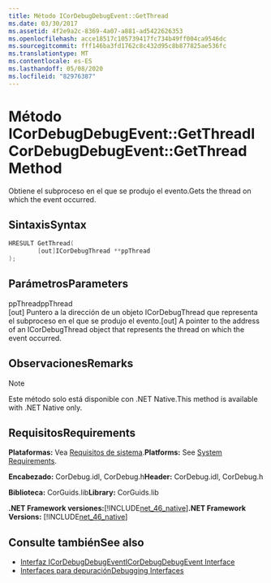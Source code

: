 ```yaml
---
title: Método ICorDebugDebugEvent::GetThread
ms.date: 03/30/2017
ms.assetid: 4f2e9a2c-8369-4a07-a881-ad5422626353
ms.openlocfilehash: acce18517c105739417fc734b49ff004ca9546dc
ms.sourcegitcommit: fff146ba3fd1762c8c432d95c8b877825ae536fc
ms.translationtype: MT
ms.contentlocale: es-ES
ms.lasthandoff: 05/08/2020
ms.locfileid: "82976387"
---
```

# <a name="icordebugdebugeventgetthread-method"></a><span data-ttu-id="bd9c5-102">Método ICorDebugDebugEvent::GetThread</span><span class="sxs-lookup"><span data-stu-id="bd9c5-102">ICorDebugDebugEvent::GetThread Method</span></span>
<span data-ttu-id="bd9c5-103">Obtiene el subproceso en el que se produjo el evento.</span><span class="sxs-lookup"><span data-stu-id="bd9c5-103">Gets the thread on which the event occurred.</span></span>  
  
## <a name="syntax"></a><span data-ttu-id="bd9c5-104">Sintaxis</span><span class="sxs-lookup"><span data-stu-id="bd9c5-104">Syntax</span></span>  
  
```cpp  
HRESULT GetThread(  
        [out]ICorDebugThread **ppThread  
);  
```  
  
## <a name="parameters"></a><span data-ttu-id="bd9c5-105">Parámetros</span><span class="sxs-lookup"><span data-stu-id="bd9c5-105">Parameters</span></span>  
 <span data-ttu-id="bd9c5-106">ppThread</span><span class="sxs-lookup"><span data-stu-id="bd9c5-106">ppThread</span></span>  
 <span data-ttu-id="bd9c5-107">[out] Puntero a la dirección de un objeto ICorDebugThread que representa el subproceso en el que se produjo el evento.</span><span class="sxs-lookup"><span data-stu-id="bd9c5-107">[out] A pointer to the address of an ICorDebugThread object that represents the thread on which the event occurred.</span></span>  
  
## <a name="remarks"></a><span data-ttu-id="bd9c5-108">Observaciones</span><span class="sxs-lookup"><span data-stu-id="bd9c5-108">Remarks</span></span>  
  
> [!NOTE]
> <span data-ttu-id="bd9c5-109">Este método solo está disponible con .NET Native.</span><span class="sxs-lookup"><span data-stu-id="bd9c5-109">This method is available with .NET Native only.</span></span>  
  
## <a name="requirements"></a><span data-ttu-id="bd9c5-110">Requisitos</span><span class="sxs-lookup"><span data-stu-id="bd9c5-110">Requirements</span></span>  
 <span data-ttu-id="bd9c5-111">**Plataformas:** Vea [Requisitos de sistema](../../get-started/system-requirements.md).</span><span class="sxs-lookup"><span data-stu-id="bd9c5-111">**Platforms:** See [System Requirements](../../get-started/system-requirements.md).</span></span>  
  
 <span data-ttu-id="bd9c5-112">**Encabezado:** CorDebug.idl, CorDebug.h</span><span class="sxs-lookup"><span data-stu-id="bd9c5-112">**Header:** CorDebug.idl, CorDebug.h</span></span>  
  
 <span data-ttu-id="bd9c5-113">**Biblioteca:** CorGuids.lib</span><span class="sxs-lookup"><span data-stu-id="bd9c5-113">**Library:** CorGuids.lib</span></span>  
  
 <span data-ttu-id="bd9c5-114">**.NET Framework versiones:**[!INCLUDE[net_46_native](../../../../includes/net-46-native-md.md)]</span><span class="sxs-lookup"><span data-stu-id="bd9c5-114">**.NET Framework Versions:** [!INCLUDE[net_46_native](../../../../includes/net-46-native-md.md)]</span></span>  
  
## <a name="see-also"></a><span data-ttu-id="bd9c5-115">Consulte también</span><span class="sxs-lookup"><span data-stu-id="bd9c5-115">See also</span></span>

- [<span data-ttu-id="bd9c5-116">Interfaz ICorDebugDebugEvent</span><span class="sxs-lookup"><span data-stu-id="bd9c5-116">ICorDebugDebugEvent Interface</span></span>](icordebugdebugevent-interface.md)
- [<span data-ttu-id="bd9c5-117">Interfaces para depuración</span><span class="sxs-lookup"><span data-stu-id="bd9c5-117">Debugging Interfaces</span></span>](debugging-interfaces.md)
